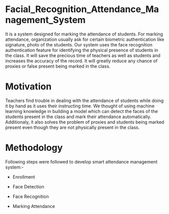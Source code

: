 # Facial_Recognition_Attendance_Management_System

It is a system designed for marking the attendance of students. For marking attendance, organization usually ask for certain biometric authentication like signature, photo of the students. Our system uses the face recognition authentication feature for identifying the physical presence of students in the class. It will save the precious time of teachers as well as students and increases the accuracy of the record. It will greatly reduce any chance of proxies or false present being marked in the class.

# Motivation

Teachers find trouble in dealing with the attendance of students while doing it by hand as it uses their instructing time. We thought of using machine learning knowledge in building a model which can detect the faces of the students present in the class and mark their attendance automatically. Additionaly, it also solves the problem of proxies and students being marked present even though they are not physically present in the class. 

# Methodology

Following steps were followed to develop smart attendance management system:-

* Enrollment

* Face Detection

* Face Recognition

* Marking Attendance
